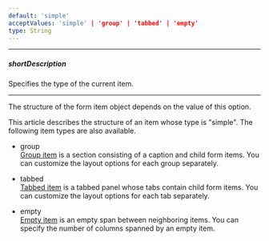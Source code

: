 ```yaml
---
default: 'simple'
acceptValues: 'simple' | 'group' | 'tabbed' | 'empty'
type: String
---
```

---
##### shortDescription
Specifies the type of the current item.

---
The structure of the form item object depends on the value of this option.

This article describes the structure of an item whose type is "simple". The following item types are also available.

- group  
 [Group item](/api-reference/10%20UI%20Widgets/dxForm/5%20Item%20Types/GroupItem '/Documentation/ApiReference/UI_Widgets/dxForm/Item_Types/GroupItem/') is a section consisting of a caption and child form items. You can customize the layout options for each group separately.

- tabbed  
 [Tabbed item](/api-reference/10%20UI%20Widgets/dxForm/5%20Item%20Types/TabbedItem '/Documentation/ApiReference/UI_Widgets/dxForm/Item_Types/TabbedItem/') is a tabbed panel whose tabs contain child form items. You can customize the layout options for each tab separately.

- empty  
 [Empty item](/api-reference/10%20UI%20Widgets/dxForm/5%20Item%20Types/EmptyItem '/Documentation/ApiReference/UI_Widgets/dxForm/Item_Types/EmptyItem/') is an empty span between neighboring items. You can specify the number of columns spanned by an empty item.